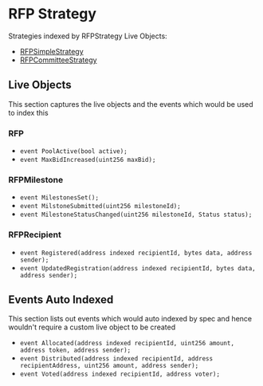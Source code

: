 # RFP Strategy

Strategies indexed by RFPStrategy Live Objects:
- [RFPSimpleStrategy](https://github.com/allo-protocol/allo-v2/blob/main/contracts/strategies/rfp-simple/RFPSimpleStrategy.sol)
- [RFPCommitteeStrategy](https://github.com/allo-protocol/allo-v2/blob/main/contracts/strategies/rfp-committee/RFPCommitteeStrategy.sol)

## Live Objects

This section captures the live objects and the events which would be used to index this

### RFP   
- `event PoolActive(bool active);`
- `event MaxBidIncreased(uint256 maxBid);`

### RFPMilestone
- `event MilestonesSet();`
- `event MilstoneSubmitted(uint256 milestoneId);`
- `event MilestoneStatusChanged(uint256 milestoneId, Status status);`

### RFPRecipient
- `event Registered(address indexed recipientId, bytes data, address sender);`
- `event UpdatedRegistration(address indexed recipientId, bytes data, address sender);`
    
## Events Auto Indexed
This section lists out events which would auto indexed by spec and hence wouldn't require a custom live object to be created
- `event Allocated(address indexed recipientId, uint256 amount, address token, address sender);`
- `event Distributed(address indexed recipientId, address recipientAddress, uint256 amount, address sender);`
- `event Voted(address indexed recipientId, address voter);`
